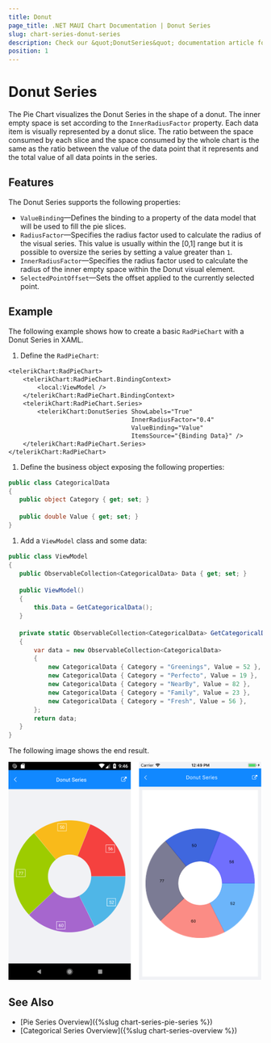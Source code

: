```yaml
---
title: Donut
page_title: .NET MAUI Chart Documentation | Donut Series
slug: chart-series-donut-series
description: Check our &quot;DonutSeries&quot; documentation article for Telerik Chart for .NET MAUI control.
position: 1
---
```


# Donut Series

The Pie Chart visualizes the Donut Series in the shape of a donut. The inner empty space is set according to the `InnerRadiusFactor` property. Each data item is visually represented by a donut slice. The ratio between the space consumed by each slice and the space consumed by the whole chart is the same as the ratio between the value of the data point that it represents and the total value of all data points in the series.

## Features

The Donut Series supports the following properties:

- `ValueBinding`&mdash;Defines the binding to a property of the data model that will be used to fill the pie slices.
- `RadiusFactor`&mdash;Specifies the radius factor used to calculate the radius of the visual series. This value is usually within the [0,1] range but it is possible to oversize the series by setting a value greater than `1`.
- `InnerRadiusFactor`&mdash;Specifies the radius factor used to calculate the radius of the inner empty space within the Donut visual element.
- `SelectedPointOffset`&mdash;Sets the offset applied to the currently selected point.

## Example

The following example shows how to create a basic `RadPieChart` with a Donut Series in XAML.

1. Define the `RadPieChart`:

```XAML
<telerikChart:RadPieChart>
    <telerikChart:RadPieChart.BindingContext>
        <local:ViewModel />
    </telerikChart:RadPieChart.BindingContext>
    <telerikChart:RadPieChart.Series>
        <telerikChart:DonutSeries ShowLabels="True"
                                  InnerRadiusFactor="0.4"
                                  ValueBinding="Value"
                                  ItemsSource="{Binding Data}" />
    </telerikChart:RadPieChart.Series>
</telerikChart:RadPieChart>
 ```

1. Define the business object exposing the following properties:

 ```C#
public class CategoricalData
{
    public object Category { get; set; }

    public double Value { get; set; }
}
 ```

1. Add a `ViewModel` class and some data:

 ```C#
public class ViewModel
{
    public ObservableCollection<CategoricalData> Data { get; set; }

    public ViewModel()
    {
        this.Data = GetCategoricalData();
    }

    private static ObservableCollection<CategoricalData> GetCategoricalData()
    {
        var data = new ObservableCollection<CategoricalData>
        {
            new CategoricalData { Category = "Greenings", Value = 52 },
            new CategoricalData { Category = "Perfecto", Value = 19 },
            new CategoricalData { Category = "NearBy", Value = 82 },
            new CategoricalData { Category = "Family", Value = 23 },
            new CategoricalData { Category = "Fresh", Value = 56 },
        };
        return data;
    }
}
 ```

The following image shows the end result.

![Basic Donut Series](images/donut-series-basic-example.png)

## See Also

- [Pie Series Overview]({%slug chart-series-pie-series %})
- [Categorical Series Overview]({%slug chart-series-overview %})
